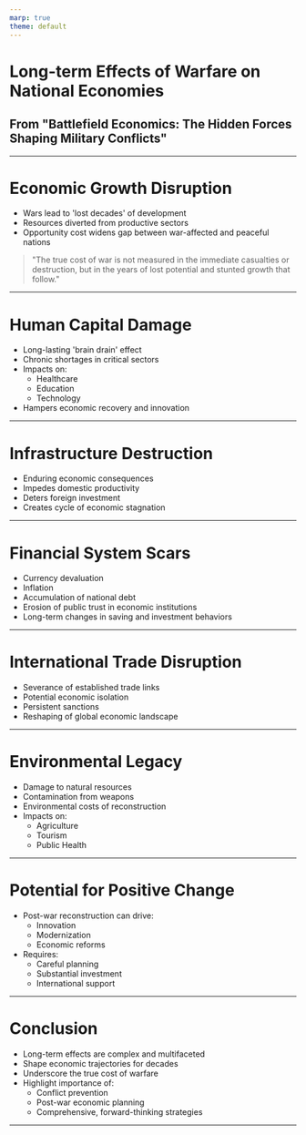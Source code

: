 ```yaml
---
marp: true
theme: default
---
```


# Long-term Effects of Warfare on National Economies
## From "Battlefield Economics: The Hidden Forces Shaping Military Conflicts"

---

# Economic Growth Disruption

- Wars lead to 'lost decades' of development
- Resources diverted from productive sectors
- Opportunity cost widens gap between war-affected and peaceful nations

> "The true cost of war is not measured in the immediate casualties or destruction, but in the years of lost potential and stunted growth that follow."

---

# Human Capital Damage

- Long-lasting 'brain drain' effect
- Chronic shortages in critical sectors
- Impacts on:
  - Healthcare
  - Education
  - Technology
- Hampers economic recovery and innovation

---

# Infrastructure Destruction

- Enduring economic consequences
- Impedes domestic productivity
- Deters foreign investment
- Creates cycle of economic stagnation

---

# Financial System Scars

- Currency devaluation
- Inflation
- Accumulation of national debt
- Erosion of public trust in economic institutions
- Long-term changes in saving and investment behaviors

---

# International Trade Disruption

- Severance of established trade links
- Potential economic isolation
- Persistent sanctions
- Reshaping of global economic landscape

---

# Environmental Legacy

- Damage to natural resources
- Contamination from weapons
- Environmental costs of reconstruction
- Impacts on:
  - Agriculture
  - Tourism
  - Public Health

---

# Potential for Positive Change

- Post-war reconstruction can drive:
  - Innovation
  - Modernization
  - Economic reforms
- Requires:
  - Careful planning
  - Substantial investment
  - International support

---

# Conclusion

- Long-term effects are complex and multifaceted
- Shape economic trajectories for decades
- Underscore the true cost of warfare
- Highlight importance of:
  - Conflict prevention
  - Post-war economic planning
  - Comprehensive, forward-thinking strategies

---